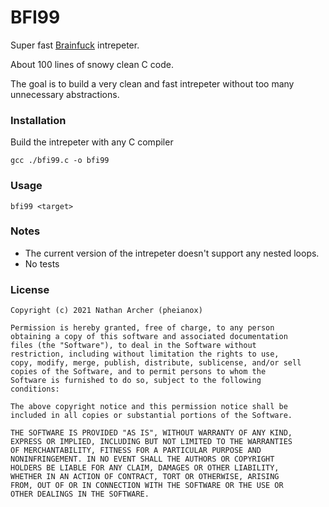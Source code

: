 # BFI99

Super fast [Brainfuck](https://en.wikipedia.org/wiki/Brainfuck) intrepeter.

About 100 lines of snowy clean C code.

The goal is to build a very clean and fast intrepeter without too many unnecessary abstractions.

### Installation
Build the intrepeter with any C compiler
```
gcc ./bfi99.c -o bfi99
```

### Usage
```
bfi99 <target>
```

### Notes
* The current version of the intrepeter doesn't support any nested loops.
* No tests

### License
```
Copyright (c) 2021 Nathan Archer (pheianox)

Permission is hereby granted, free of charge, to any person
obtaining a copy of this software and associated documentation
files (the "Software"), to deal in the Software without
restriction, including without limitation the rights to use,
copy, modify, merge, publish, distribute, sublicense, and/or sell
copies of the Software, and to permit persons to whom the
Software is furnished to do so, subject to the following
conditions:

The above copyright notice and this permission notice shall be
included in all copies or substantial portions of the Software.

THE SOFTWARE IS PROVIDED "AS IS", WITHOUT WARRANTY OF ANY KIND,
EXPRESS OR IMPLIED, INCLUDING BUT NOT LIMITED TO THE WARRANTIES
OF MERCHANTABILITY, FITNESS FOR A PARTICULAR PURPOSE AND
NONINFRINGEMENT. IN NO EVENT SHALL THE AUTHORS OR COPYRIGHT
HOLDERS BE LIABLE FOR ANY CLAIM, DAMAGES OR OTHER LIABILITY,
WHETHER IN AN ACTION OF CONTRACT, TORT OR OTHERWISE, ARISING
FROM, OUT OF OR IN CONNECTION WITH THE SOFTWARE OR THE USE OR
OTHER DEALINGS IN THE SOFTWARE.
```


